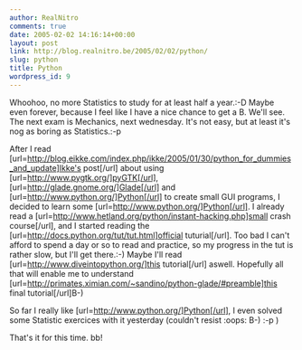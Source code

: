 ```yaml
---
author: RealNitro
comments: true
date: 2005-02-02 14:16:14+00:00
layout: post
link: http://blog.realnitro.be/2005/02/02/python/
slug: python
title: Python
wordpress_id: 9
---
```


Whoohoo, no more Statistics to study for at least half a year.:-D Maybe even forever, because I feel like I have a nice chance to get a B. We'll see. The next exam is Mechanics, next wednesday. It's not easy, but at least it's nog as boring as Statistics.:-p

After I read [url=http://blog.eikke.com/index.php/ikke/2005/01/30/python_for_dummies_and_update]Ikke's post[/url] about using [url=http://www.pygtk.org/]pyGTK[/url], [url=http://glade.gnome.org/]Glade[/url] and [url=http://www.python.org/]Python[/url] to create small GUI programs, I decided to learn some [url=http://www.python.org/]Python[/url]. I already read a [url=http://www.hetland.org/python/instant-hacking.php]small crash course[/url], and I started reading the [url=http://docs.python.org/tut/tut.html]official tuturial[/url]. Too bad I can't afford to spend a day or so to read and practice, so my progress in the tut is rather slow, but I'll get there.:-) Maybe I'll read [url=http://www.diveintopython.org/]this tutorial[/url] aswell. Hopefully all that will enable me to understand [url=http://primates.ximian.com/~sandino/python-glade/#preamble]this final tutorial[/url]B-)

So far I really like [url=http://www.python.org/]Python[/url], I even solved some Statistic exercices with it yesterday (couldn't resist :oops: B-) :-p )

That's it for this time. bb!
